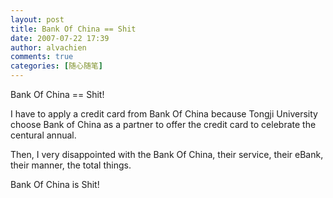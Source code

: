 ```yaml
---
layout: post
title: Bank Of China == Shit
date: 2007-07-22 17:39
author: alvachien
comments: true
categories: [随心随笔]
---
```

Bank Of China == Shit!

I have to apply a credit card from Bank Of China because Tongji University choose Bank of China as a partner to offer the credit card to celebrate the centural annual.

Then, I very disappointed with the Bank Of China, their service, their eBank, their manner, the total things. 

Bank Of China is Shit!
